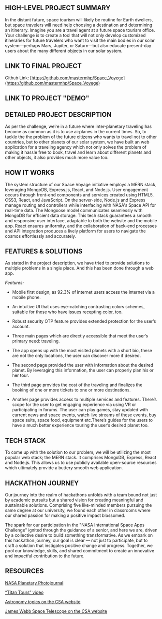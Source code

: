 ## HIGH-LEVEL PROJECT SUMMARY

In the distant future, space tourism will likely be routine for Earth dwellers, but space travelers will need help choosing a destination and determining an itinerary. Imagine you are a travel agent at a future space tourism office. Your challenge is to create a tool that will not only develop customized itineraries for future travelers who want to visit the main bodies in our solar system—perhaps Mars, Jupiter, or Saturn—but also educate present-day users about the many different objects in our solar system.

## LINK TO FINAL PROJECT

Github Link: [https://github.com/mastermhp/Space_Voyege](https://github.com/mastermhp/Space_Voyege)

## LINK TO PROJECT "DEMO"


  
## DETAILED PROJECT DESCRIPTION

As per the challenge, we’re in a future where inter-planetary traveling has become as common as it is to use airplanes in the current times. So, to tackle the the problem of the future citizens who wants to travel not to other countries, but to other planets of our solar system, we have built an web application for a traveling agency which not only solves the problem of making it hassle free to book, travel and learn about different planets and other objects, it also provides much more value too.

## HOW IT WORKS

The system structure of our Space Voyage initiative employs a MERN stack, leveraging MongoDB, Express.js, React, and Node.js. User engagement occurs through front-end components and services created using HTML5, CSS3, React, and JavaScript. On the server-side, Node.js and Express manage routing and controllers while interfacing with NASA's Space API for real-time data. The Mongoose model communicates seamlessly with MongoDB for efficient data storage. This tech stack guarantees a smooth and responsive user interface, adaptable to both the website and the mobile app. React ensures uniformity, and the collaboration of back-end processes and API integration produces a lively platform for users to navigate the cosmos effortlessly and accurately.

## FEATURES & SOLUTIONS

As stated in the project description, we have tried to provide solutions to multiple problems in a single place. And this has been done through a web app.

*Features:*

- Mobile first design, as 92.3% of internet users access the internet via a mobile phone.

- An intuitive UI that uses eye-catching contrasting colors schemes, suitable for those who have issues recepting color, too.

- Robust security OTP feature provides extended protection for the user’s account.

- Three main pages which are directly accessible that meet the user’s primary need: traveling.

- The app opens up with the most visited planets with a short bio, these are not the only locations, the user can discover more if desired.

- The second page provided the user with information about the desired planet. By leveraging this information, the user can properly plan his or her tour.

- The third page provides the cost of the traveling and finalizes the booking of one or more tickets to one or more destinations.

- Another page provides access to multiple services and features. There’s scope for the user to get engaging experience via using VR or participating in forums. The user can play games, stay updated with current news and space events, watch live streams of these events, buy space suits, space food, equipment etc.There’s guides for the users to have a much better experience touring the user’s desired planet too.

## TECH STACK

To come up with the solution to our problem, we will be utilizing the most popular web stack; the MERN stack. It comprises MongoDB, Express, React and Node.js. This allows us to use publicly available open-source resources which ultimately provide a buttery smooth web application.

## HACKATHON JOURNEY

Our journey into the realm of hackathons unfolds with a team bound not just by academic pursuits but a shared vision for creating meaningful and sustainable solutions. Comprising five like-minded members pursuing the same degree at our university, we found each other in classrooms where our shared passion for making a positive impact blossomed.

The spark for our participation in the "NASA International Space Apps Challenge" ignited through the guidance of a senior, and here we are, driven by a collective desire to build something transformative. As we embark on this hackathon journey, our goal is clear — not just to participate, but to craft a solution that instigates positive change and progress. Together, we pool our knowledge, skills, and shared commitment to create an innovative and impactful contribution to the future.

## RESOURCES

[NASA Planetary Photojournal](https://photojournal.jpl.nasa.gov/)

[“Titan Tours” video](https://youtu.be/0dvCF3dS4ZI)

[Astronomy topics on the CSA website](https://www.asc-csa.gc.ca/eng/astronomy/)

[James Webb Space Telescope on the CSA website](https://asc-csa.gc.ca/eng/satellites/jwst/default.asp)
